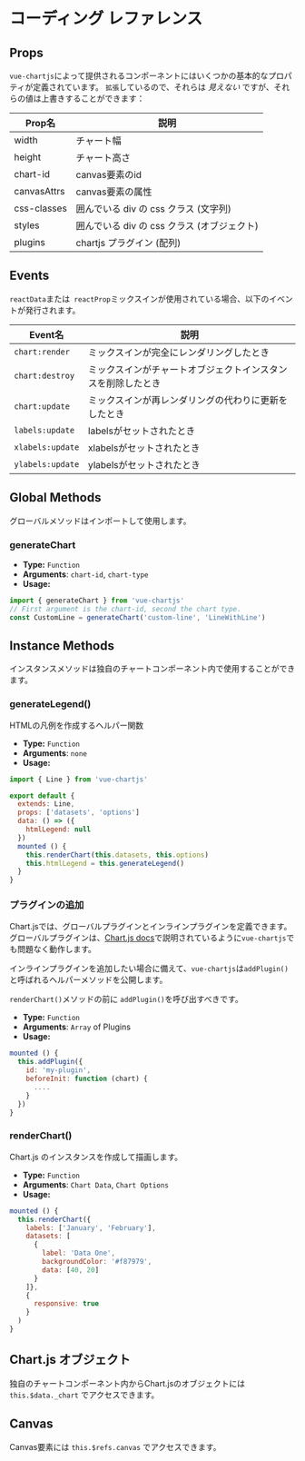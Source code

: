 # コーディング レファレンス

## Props

`vue-chartjs`によって提供されるコンポーネントにはいくつかの基本的なプロパティが定義されています。 `拡張`しているので、それらは *見えない* ですが、それらの値は上書きすることができます：

| Prop名 | 説明 |
|---|---|
| width | チャート幅 |
| height | チャート高さ |
| chart-id | canvas要素のid |
| canvasAttrs | canvas要素の属性 |
| css-classes | 囲んでいる div の css クラス (文字列) |
| styles | 囲んでいる div の css クラス (オブジェクト) |
| plugins | chartjs プラグイン (配列) |

## Events

`reactData`または` reactProp`ミックスインが使用されている場合、以下のイベントが発行されます。

| Event名 | 説明|
|---|---|
| `chart:render` | ミックスインが完全にレンダリングしたとき |
| `chart:destroy` | ミックスインがチャートオブジェクトインスタンスを削除したとき |
| `chart:update` | ミックスインが再レンダリングの代わりに更新をしたとき |
| `labels:update` | labelsがセットされたとき |
| `xlabels:update` | xlabelsがセットされたとき |
| `ylabels:update` | ylabelsがセットされたとき |

## Global Methods
グローバルメソッドはインポートして使用します。

### generateChart

- **Type:** `Function`
- **Arguments**: `chart-id`, `chart-type`
- **Usage:**

```js
import { generateChart } from 'vue-chartjs'
// First argument is the chart-id, second the chart type.
const CustomLine = generateChart('custom-line', 'LineWithLine')
```

## Instance Methods

インスタンスメソッドは独自のチャートコンポーネント内で使用することができます。


### generateLegend()

HTMLの凡例を作成するヘルパー関数

- **Type:** `Function`
- **Arguments**: `none`
- **Usage:**

```js {11}
import { Line } from 'vue-chartjs'

export default {
  extends: Line,
  props: ['datasets', 'options']
  data: () => ({
    htmlLegend: null
  })
  mounted () {
    this.renderChart(this.datasets, this.options)
    this.htmlLegend = this.generateLegend()
  }
}

```

### プラグインの追加

Chart.jsでは、グローバルプラグインとインラインプラグインを定義できます。 グローバルプラグインは、[Chart.js docs](http://www.chartjs.org/docs/latest/developers/plugins.html)で説明されているように`vue-chartjs`でも問題なく動作します。 


インラインプラグインを追加したい場合に備えて、`vue-chartjs`は`addPlugin()`と呼ばれるヘルパーメソッドを公開します。

`renderChart()`メソッドの前に `addPlugin()`を呼び出すべきです。

- **Type:** `Function`
- **Arguments**: `Array` of Plugins
- **Usage:**

```js
mounted () {
  this.addPlugin({
    id: 'my-plugin',
    beforeInit: function (chart) {
      ....
    }
  })
}
```

### renderChart()

Chart.js のインスタンスを作成して描画します。

- **Type:** `Function`
- **Arguments**: `Chart Data`, `Chart Options`
- **Usage:**

```js
mounted () {
  this.renderChart({
    labels: ['January', 'February'],
    datasets: [
      {
        label: 'Data One',
        backgroundColor: '#f87979',
        data: [40, 20]
      }
    ]},
    {
      responsive: true
    }
  )
}
```

## Chart.js オブジェクト

独自のチャートコンポーネント内からChart.jsのオブジェクトには `this.$data._chart` でアクセスできます。

## Canvas

Canvas要素には `this.$refs.canvas` でアクセスできます。
